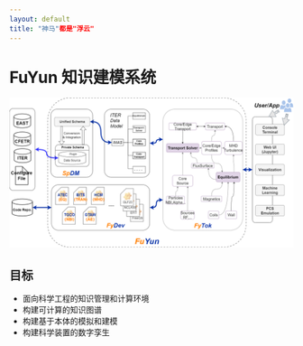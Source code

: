 ```yaml
---
layout: default
title: "神马"都是"浮云"
---
```


# FuYun 知识建模系统

![Image](images/FuYun.png "FuYun")


## 目标

- 面向科学工程的知识管理和计算环境
- 构建可计算的知识图谱
- 构建基于本体的模拟和建模
- 构建科学装置的数字孪生
